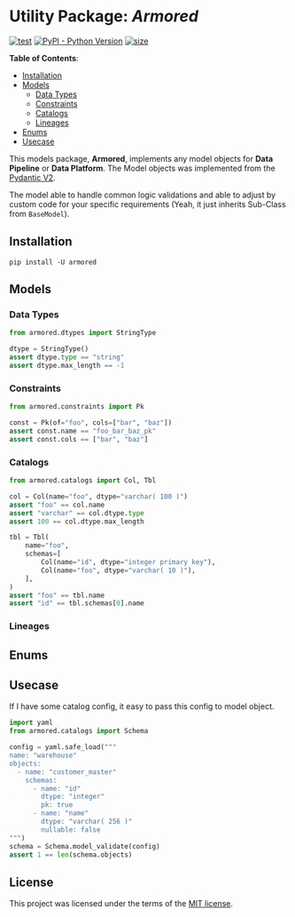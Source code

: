 # Utility Package: *Armored*

[![test](https://github.com/korawica/armored/actions/workflows/tests.yml/badge.svg?branch=main)](https://github.com/korawica/armored/actions/workflows/tests.yml)
[![PyPI - Python Version](https://img.shields.io/pypi/pyversions/armored?logo=pypi)](https://pypi.org/project/armored/)
[![size](https://img.shields.io/github/languages/code-size/korawica/armored)](https://github.com/korawica/armored)

**Table of Contents**:

- [Installation](#installation)
- [Models](#models)
  - [Data Types](#data-types)
  - [Constraints](#constraints)
  - [Catalogs](#catalogs)
  - [Lineages](#lineages)
- [Enums](#enums)
- [Usecase](#usecase)

This models package, **Armored**, implements any model objects for **Data Pipeline**
or **Data Platform**. The Model objects was implemented from the [Pydantic V2](https://docs.pydantic.dev/latest/).

The model able to handle common logic validations and able to adjust by custom code
for your specific requirements (Yeah, it just inherits Sub-Class from `BaseModel`).

## Installation

```shell
pip install -U armored
```

## Models

### Data Types

```python
from armored.dtypes import StringType

dtype = StringType()
assert dtype.type == "string"
assert dtype.max_length == -1
```

### Constraints

```python
from armored.constraints import Pk

const = Pk(of="foo", cols=["bar", "baz"])
assert const.name == "foo_bar_baz_pk"
assert const.cols == ["bar", "baz"]
```

### Catalogs

```python
from armored.catalogs import Col, Tbl

col = Col(name="foo", dtype="varchar( 100 )")
assert "foo" == col.name
assert "varchar" == col.dtype.type
assert 100 == col.dtype.max_length

tbl = Tbl(
    name="foo",
    schemas=[
        Col(name="id", dtype="integer primary key"),
        Col(name="foo", dtype="varchar( 10 )"),
    ],
)
assert "foo" == tbl.name
assert "id" == tbl.schemas[0].name
```

### Lineages

## Enums

## Usecase

If I have some catalog config, it easy to pass this config to model object.

```python
import yaml
from armored.catalogs import Schema

config = yaml.safe_load("""
name: "warehouse"
objects:
  - name: "customer_master"
    schemas:
      - name: "id"
        dtype: "integer"
        pk: true
      - name: "name"
        dtype: "varchar( 256 )"
        nullable: false
""")
schema = Schema.model_validate(config)
assert 1 == len(schema.objects)
```

## License

This project was licensed under the terms of the [MIT license](LICENSE).
